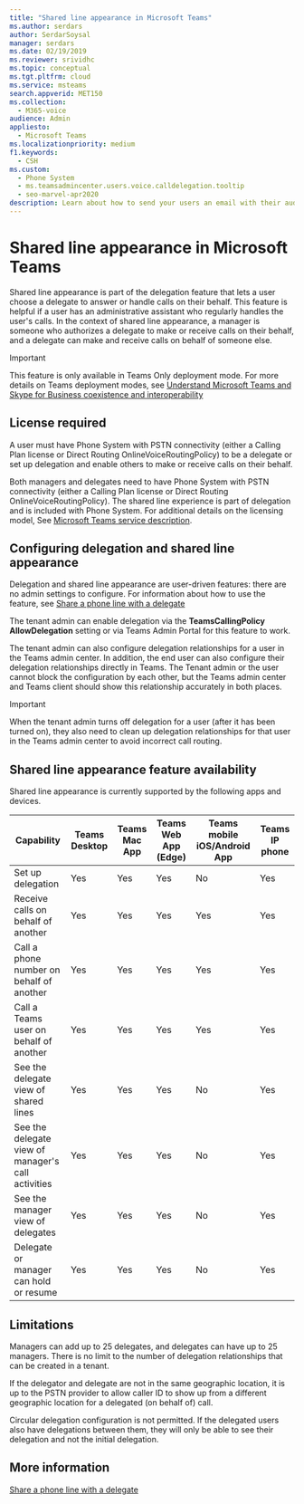 ```yaml
---
title: "Shared line appearance in Microsoft Teams"
ms.author: serdars
author: SerdarSoysal
manager: serdars
ms.date: 02/19/2019
ms.reviewer: srividhc
ms.topic: conceptual
ms.tgt.pltfrm: cloud
ms.service: msteams
search.appverid: MET150
ms.collection: 
  - M365-voice
audience: Admin
appliesto: 
  - Microsoft Teams
ms.localizationpriority: medium
f1.keywords: 
  - CSH
ms.custom: 
  - Phone System
  - ms.teamsadmincenter.users.voice.calldelegation.tooltip
  - seo-marvel-apr2020
description: Learn about how to send your users an email with their audio conferencing information in Microsoft Teams.
---
```


# Shared line appearance in Microsoft Teams

Shared line appearance is part of the delegation feature that lets a user choose a delegate to answer or handle calls on their behalf. This feature is helpful if a user has an administrative assistant who regularly handles the user's calls. In the context of shared line appearance, a manager is someone who authorizes a delegate to make or receive calls on their behalf, and a delegate can make and receive calls on behalf of someone else.

> [!IMPORTANT]
> This feature is only available in Teams Only deployment mode. For more details on Teams deployment modes, see [Understand Microsoft Teams and Skype for Business coexistence and interoperability](teams-and-skypeforbusiness-coexistence-and-interoperability.md)

## License required

A user must have Phone System with PSTN connectivity (either a Calling Plan license or Direct Routing OnlineVoiceRoutingPolicy) to be a delegate or set up delegation and enable others to make or receive calls on their behalf.

Both managers and delegates need to have Phone System with PSTN connectivity (either a Calling Plan license or Direct Routing OnlineVoiceRoutingPolicy). The shared line experience is part of delegation and is included with Phone System. For additional details on the licensing model, See [Microsoft Teams service description](/office365/servicedescriptions/teams-service-description).

## Configuring delegation and shared line appearance

Delegation and shared line appearance are user-driven features: there are no admin settings to configure. For information about how to use the feature, see [Share a phone line with a delegate](https://support.office.com/article/share-a-phone-line-with-a-delegate-16307929-a51f-43fc-8323-3b1bf115e5a8)

The tenant admin can enable delegation via the **TeamsCallingPolicy AllowDelegation** setting or via Teams Admin Portal for this feature to work. 

The tenant admin can also configure delegation relationships for a user in the Teams admin center. In addition, the end user can also configure their delegation relationships directly in Teams. The Tenant admin or the user cannot block the configuration by each other, but the Teams admin center and Teams client should show this relationship accurately in both places. 

> [!IMPORTANT]
> When the tenant admin turns off delegation for a user (after it has been turned on), they also need to clean up delegation relationships for that user in the Teams admin center to avoid incorrect call routing.

## Shared line appearance feature availability

Shared line appearance is currently supported by the following apps and devices.

| Capability | Teams Desktop | Teams Mac App | Teams Web App (Edge) |Teams mobile iOS/Android App | Teams IP phone |
|------------|---------------|---------------|----------------------|-----------------------------|----------------|
| Set up delegation | Yes | Yes | Yes | No | Yes |
| Receive calls on behalf of another | Yes | Yes | Yes | Yes | Yes |
| Call a phone number on behalf of another | Yes | Yes | Yes | Yes | Yes |
| Call a Teams user on behalf of another | Yes | Yes | Yes | Yes | Yes |
| See the delegate view of shared lines | Yes | Yes | Yes | No | Yes |
| See the delegate view of manager's call activities | Yes | Yes | Yes | No | Yes |
| See the manager view of delegates | Yes | Yes | Yes | No | Yes |
| Delegate or manager can hold or resume | Yes | Yes | Yes | No | Yes |

## Limitations

Managers can add up to 25 delegates, and delegates can have up to 25 managers. There is no limit to the number of delegation relationships that can be created in a tenant. 
 
If the delegator and delegate are not in the same geographic location, it is up to the PSTN provider to allow caller ID to show up from a different geographic location for a delegated (on behalf of) call. 

Circular delegation configuration is not permitted. If the delegated users also have delegations between them, they will only be able to see their delegation and not the initial delegation.
 
## More information

[Share a phone line with a delegate](https://support.office.com/article/share-a-phone-line-with-a-delegate-16307929-a51f-43fc-8323-3b1bf115e5a8)
